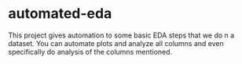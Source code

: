 # automated-eda
This project gives automation to some basic EDA steps that we do n a dataset. You can automate plots and analyze all columns and even specifically do analysis of the columns mentioned.
